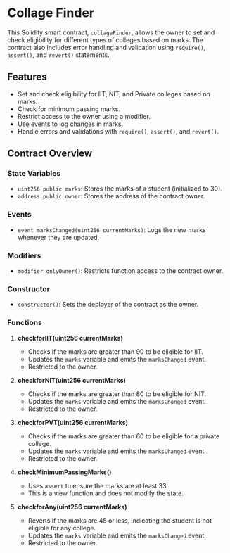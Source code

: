 # Collage Finder 

This Solidity smart contract, `collageFinder`, allows the owner to set and check eligibility for different types of colleges based on marks. 
The contract also includes error handling and validation using `require()`, `assert()`, and `revert()` statements.

## Features

- Set and check eligibility for IIT, NIT, and Private colleges based on marks.
- Check for minimum passing marks.
- Restrict access to the owner using a modifier.
- Use events to log changes in marks.
- Handle errors and validations with `require()`, `assert()`, and `revert()`.

## Contract Overview

### State Variables

- `uint256 public marks`: Stores the marks of a student (initialized to 30).
- `address public owner`: Stores the address of the contract owner.

### Events

- `event marksChanged(uint256 currentMarks)`: Logs the new marks whenever they are updated.

### Modifiers

- `modifier onlyOwner()`: Restricts function access to the contract owner.

### Constructor

- `constructor()`: Sets the deployer of the contract as the owner.

### Functions

1. **checkforIIT(uint256 currentMarks)**
   - Checks if the marks are greater than 90 to be eligible for IIT.
   - Updates the `marks` variable and emits the `marksChanged` event.
   - Restricted to the owner.

2. **checkforNIT(uint256 currentMarks)**
   - Checks if the marks are greater than 80 to be eligible for NIT.
   - Updates the `marks` variable and emits the `marksChanged` event.
   - Restricted to the owner.

3. **checkforPVT(uint256 currentMarks)**
   - Checks if the marks are greater than 60 to be eligible for a private college.
   - Updates the `marks` variable and emits the `marksChanged` event.
   - Restricted to the owner.

4. **checkMinimumPassingMarks()**
   - Uses `assert` to ensure the marks are at least 33.
   - This is a view function and does not modify the state.

5. **checkforAny(uint256 currentMarks)**
   - Reverts if the marks are 45 or less, indicating the student is not eligible for any college.
   - Updates the `marks` variable and emits the `marksChanged` event.
   - Restricted to the owner.
